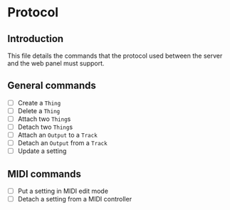 # Protocol

## Introduction

This file details the commands that the protocol used between the server and the web panel must support.

## General commands

- [ ] Create a `Thing`
- [ ] Delete a `Thing`
- [ ] Attach two `Thing`s
- [ ] Detach two `Thing`s
- [ ] Attach an `Output` to a `Track`
- [ ] Detach an `Output` from a `Track`
- [ ] Update a setting

## MIDI commands

- [ ] Put a setting in MIDI edit mode
- [ ] Detach a setting from a MIDI controller
